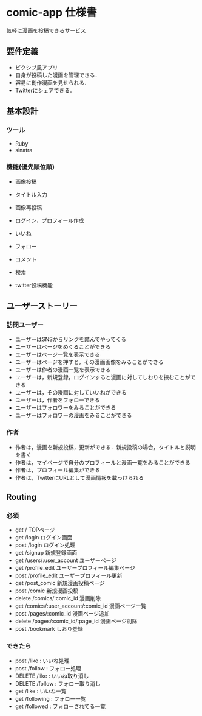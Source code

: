 # comic-app 仕様書
気軽に漫画を投稿できるサービス

## 要件定義
- ピクシブ風アプリ
- 自身が投稿した漫画を管理できる．
- 容易に創作漫画を見せられる．
- Twitterにシェアできる．

## 基本設計
### ツール
- Ruby
- sinatra
### 機能(優先順位順)
- 画像投稿
- タイトル入力
- 画像再投稿
- ログイン，プロフィール作成

- いいね
- フォロー
- コメント
- 検索
- twitter投稿機能

## ユーザーストーリー
### 訪問ユーザー
- ユーザーはSNSからリンクを踏んでやってくる
- ユーザーはページをめくることができる
- ユーザーはページ一覧を表示できる
- ユーザーはページを押すと，その漫画画像をみることができる
- ユーザーは作者の漫画一覧を表示できる
- ユーザーは，新規登録，ログインすると漫画に対してしおりを挟むことができる
- ユーザーは，その漫画に対していいねができる
- ユーザーは，作者をフォローできる
- ユーザーはフォロワーをみることができる
- ユーザーはフォロワーの漫画をみることができる
### 作者
- 作者は，漫画を新規投稿，更新ができる．新規投稿の場合，タイトルと説明を書く
- 作者は，マイページで自分のプロフィールと漫画一覧をみることができる
- 作者は，プロフィール編集ができる
- 作者は，TwitterにURLとして漫画情報を載っけられる

## Routing
### 必須
- get /  TOPページ
- get /login ログイン画面
- post /login   ログイン処理 
- get /signup  新規登録画面
- get /users/:user_account  ユーザーページ
- get /profile_edit  ユーザープロフィール編集ページ
- post /profile_edit  ユーザープロフィール更新
- get /post_comic 新規漫画投稿ページ
- post /comic 新規漫画投稿
- delete /comics/:comic_id 漫画削除
- get /comics/:user_account/:comic_id  漫画ページ一覧
- post /pages/:comic_id 漫画ページ追加
- delete /pages/:comic_id/:page_id 漫画ページ削除
- post /bookmark しおり登録

### できたら
- post /like : いいね処理
- post /follow : フォロー処理
- DELETE /like : いいね取り消し
- DELETE /follow  : フォロー取り消し
- get /like : いいね一覧
- get /following : フォロー一覧
- get /followed : フォローされてる一覧



